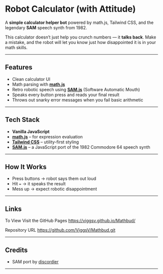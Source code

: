 #  Robot Calculator (with Attitude)

A **simple calculator helper bot** powered by math.js, Tailwind CSS, and the legendary **SAM** speech synth from 1982.

This calculator doesn’t just help you crunch numbers — it **talks back**. Make a mistake, and the robot will let you know just how disappointed it is in your math skills.


---

##  Features

-  Clean calculator UI 
-  Math parsing with **[math.js](https://mathjs.org/)**
-  Retro robotic speech using **[SAM.js](https://github.com/discordier/sam)** (Software Automatic Mouth)
-  Speaks every button press and reads your final result
-  Throws out snarky error messages when you fail basic arithmetic

---

##  Tech Stack

- **Vanilla JavaScript**  
- **[math.js](https://mathjs.org/)** – for expression evaluation  
- **[Tailwind CSS](https://tailwindcss.com/)** – utility-first styling  
- **[SAM.js](https://github.com/discordier/sam)** – a JavaScript port of the 1982 Commodore 64 speech synth

---

##  How It Works

- Press buttons → robot says them out loud  
- Hit `=` → it speaks the result  
- Mess up → expect robotic disappointment

---

##  Links

To View Visit the GitHub Pages https://viggsv.github.io/Mathbud/

Repository URL https://github.com/ViggsV/Mathbud.git

---

##  Credits

- SAM port by [discordier](https://github.com/discordier/sam)

---

